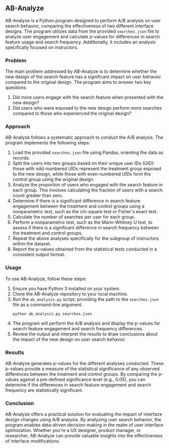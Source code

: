 ## AB-Analyze

AB-Analyze is a Python program designed to perform A/B analysis on user search behavior, comparing the effectiveness of two different interface designs. The program utilizes data from the provided `searches.json` file to analyze user engagement and calculate p-values for differences in search feature usage and search frequency. Additionally, it includes an analysis specifically focused on instructors.

### Problem

The main problem addressed by AB-Analyze is to determine whether the new design of the search feature has a significant impact on user behavior compared to the original design. The program aims to answer two key questions:

1. Did more users engage with the search feature when presented with the new design?
2. Did users who were exposed to the new design perform more searches compared to those who experienced the original design?

### Approach

AB-Analyze follows a systematic approach to conduct the A/B analysis. The program implements the following steps:

1. Load the provided `searches.json` file using Pandas, orienting the data as records.
2. Split the users into two groups based on their unique user IDs (UID): those with odd-numbered UIDs represent the treatment group exposed to the new design, while those with even-numbered UIDs form the control group using the original design.
3. Analyze the proportion of users who engaged with the search feature in each group. This involves calculating the fraction of users with a search count greater than zero.
4. Determine if there is a significant difference in search feature engagement between the treatment and control groups using a nonparametric test, such as the chi-square test or Fisher's exact test.
5. Calculate the number of searches per user for each group.
6. Perform a nonparametric test, such as the Mann-Whitney U test, to assess if there is a significant difference in search frequency between the treatment and control groups.
7. Repeat the above analyses specifically for the subgroup of instructors within the dataset.
8. Report the p-values obtained from the statistical tests conducted in a consistent output format.

### Usage

To use AB-Analyze, follow these steps:

1. Ensure you have Python 3 installed on your system.
2. Clone the AB-Analyze repository to your local machine.
3. Run the `ab_analysis.py` script, providing the path to the `searches.json` file as a command-line argument.
   ```
   python ab_analysis.py searches.json
   ```
4. The program will perform the A/B analysis and display the p-values for search feature engagement and search frequency differences.
5. Review the output and interpret the results to draw conclusions about the impact of the new design on user search behavior.

### Results

AB-Analyze generates p-values for the different analyses conducted. These p-values provide a measure of the statistical significance of any observed differences between the treatment and control groups. By comparing the p-values against a pre-defined significance level (e.g., 0.05), you can determine if the differences in search feature engagement and search frequency are statistically significant.

### Conclusion

AB-Analyze offers a practical solution for evaluating the impact of interface design changes using A/B analysis. By analyzing user search behavior, the program enables data-driven decision-making in the realm of user interface optimization. Whether you're a UX designer, product manager, or researcher, AB-Analyze can provide valuable insights into the effectiveness of interface modifications.
